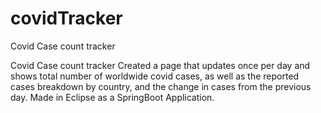 # covidTracker
Covid Case count tracker

Covid Case count tracker Created a page that updates once per day and shows total number of worldwide covid cases, 
as well as the reported cases breakdown by country, and the change in cases from the previous day. Made in Eclipse as a SpringBoot Application.
